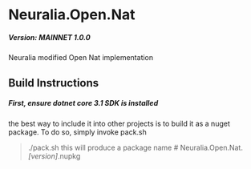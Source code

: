 # Neuralia.Open.Nat

##### Version:  MAINNET 1.0.0

Neuralia modified Open Nat implementation


## Build Instructions

##### First, ensure dotnet core 3.1 SDK is installed

the best way to include it into other projects is to build it as a nuget package. 
To do so, simply invoke pack.sh
> ./pack.sh
this will produce a package name # Neuralia.Open.Nat.*[version]*.nupkg
